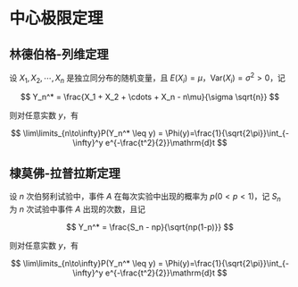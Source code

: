 # 中心极限定理

## 林德伯格-列维定理

设 $X_1, X_2, \cdots, X_n$ 是独立同分布的随机变量，且 $E(X_i) = \mu$，$\mathrm{Var}(X_i) = \sigma^2>0$，记

$$
Y_n^* = \frac{X_1 + X_2 + \cdots + X_n - n\mu}{\sigma \sqrt{n}}
$$

则对任意实数 $y$，有

$$
\lim\limits_{n\to\infty}P(Y_n^* \leq y) = \Phi(y)=\frac{1}{\sqrt{2\pi}}\int_{-\infty}^y e^{-\frac{t^2}{2}}\mathrm{d}t
$$

## 棣莫佛-拉普拉斯定理

设 $n$ 次伯努利试验中，事件 $A$ 在每次实验中出现的概率为 $p(0<p<1)$，记 $S_n$ 为 $n$ 次试验中事件 $A$ 出现的次数，且记

$$
Y_n^* = \frac{S_n - np}{\sqrt{np(1-p)}}
$$

则对任意实数 $y$，有

$$
\lim\limits_{n\to\infty}P(Y_n^* \leq y) = \Phi(y)=\frac{1}{\sqrt{2\pi}}\int_{-\infty}^y e^{-\frac{t^2}{2}}\mathrm{d}t
$$
